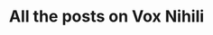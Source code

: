 ---
layout: allposts-index
title: All the posts on Vox Nihili
excerpt: "All the posts on Vox Nihili"
image:
  feature: allposts.jpg
  credit: Patrick Dockhorn
  creditlink: https://www.flickr.com/photos/dockhorn/14692667762
---